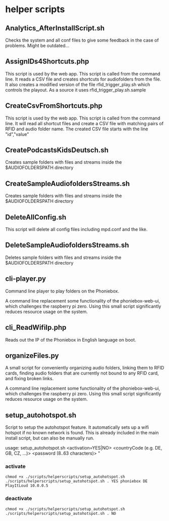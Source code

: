 # helper scripts

## Analytics_AfterInstallScript.sh

Checks the system and all conf files to give some feedback in the case of problems.
Might be outdated...

## AssignIDs4Shortcuts.php

This script is used by the web app.
This script is called from the command line.
It reads a CSV file and creates shortcuts for audiofolders from the file.
It also creates a modified version of the file rfid_trigger_play.sh which controls the playout.
As a source it uses rfid_trigger_play.sh.sample

## CreateCsvFromShortcuts.php

This script is used by the web app.
This script is called from the command line.
It will read all shortcut files and create a CSV file with matching pairs
of RFID and audio folder name.
The created CSV file starts with the line
"id","value"

## CreatePodcastsKidsDeutsch.sh

Creates sample folders with files and streams 
inside the $AUDIOFOLDERSPATH directory

## CreateSampleAudiofoldersStreams.sh

Creates sample folders with files and streams 
inside the $AUDIOFOLDERSPATH directory

## DeleteAllConfig.sh

This script will delete all config files 
including mpd.conf and the like.

## DeleteSampleAudiofoldersStreams.sh

Deletes sample folders with files and streams 
inside the $AUDIOFOLDERSPATH directory

## cli-player.py

Command line player to play folders on the Phoniebox.

A command line replacement some functionality of the phoniebox-web-ui, which challenges the raspberry pi zero. 
Using this small script significantly reduces resource usage on the system.

## cli_ReadWifiIp.php

Reads out the IP of the Phoniebox in English language on boot.

## organizeFiles.py

A small script for conveniently organizing audio folders, 
linking them to RFID cards, finding audio folders that are currently 
not bound to any RFID card, and fixing broken links.

A command line replacement some functionality of the phoniebox-web-ui, which challenges the raspberry pi zero. 
Using this small script significantly reduces resource usage on the system.

## setup_autohotspot.sh

Script to setup the autohotspot feature. It automatically sets up a wifi hotspot if no known network is found.
This is already included in the main install script, but can also be manually run.

usage: 
setup_autohotspot.sh <jukeboxDir> <activation=YES|NO> <ssid> <countryCode (e.g. DE, GB, CZ, ...)> <password (8..63 characters)> <ipAdress>"

### activate
```
chmod +x ./scripts/helperscripts/setup_autohotspot.sh
./scripts/helperscripts/setup_autohotspot.sh . YES phoniebox DE PlayItLoud 10.0.0.5
```

### deactivate
```
chmod +x ./scripts/helperscripts/setup_autohotspot.sh
./scripts/helperscripts/setup_autohotspot.sh . NO
```
